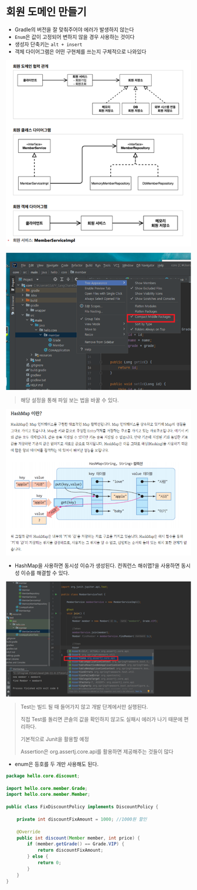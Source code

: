 # 회원 도메인 만들기

- Gradle의 버전을 잘 맞춰주어야 에러가 발생하지 않는다
- `Enum`은 값이 고정되어 변하지 않을 경우 사용하는 것이다
- 생성자 단축키는 `alt + insert`
- 객체 다이어그램은 어떤 구현체를 쓰는지 구체적으로 나와있다

![image-20230219211024760](assets/image-20230219211024760.png)

![image-20230219211320066](assets/image-20230219211320066.png)

> 해당 설정을 통해 파일 보는 법을 바꿀 수 있다.

![image-20230219212538430](assets/image-20230219212538430.png)

- HashMap을 사용하면 동시성 이슈가 생성된다. 컨쿼런스 해쉬맵?을 사용하면 동시성 이슈를 해결할 수 있다.

![image-20230219215229137](assets/image-20230219215229137.png)

> Test는 빌드 될 때 들어가지 않고 개발 단계에서만 실행된다.
>
> 직접 Test를 돌리면 콘솔의 값을 확인하지 않고도 실패시 에러가 나기 때문에 편리하다.
>
> 기본적으로 Junit을 활용할 예정
>
> Assertion은 org.assertj.core.api를 활용하면 제공해주는 것들이 많다

- enum은 등호를 두 개만 사용해도 된다.

```java
package hello.core.discount;

import hello.core.member.Grade;
import hello.core.member.Member;

public class FixDiscountPolicy implements DiscountPolicy {

    private int discountFixAmount = 1000; //1000원 할인

    @Override
    public int discount(Member member, int price) {
        if (member.getGrade() == Grade.VIP) {
            return discountFixAmount;
        } else {
            return 0;
        }
    }
}

```

